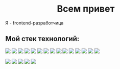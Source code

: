 
<h1 align="center">Всем привет</h1>
Я - frontend-разработчица
<h2>Мой стек технологий:</h2>
<img src="https://img.shields.io/badge/HTML-6CADDF?style=for-the-badge&logo=HTML5&logoColor=000000"/>
<img src="https://img.shields.io/badge/CSS3-6CADDF?style=for-the-badge&logo=CSS3&logoColor=000000"/>
<img src="https://img.shields.io/badge/Git-6CADDF?style=for-the-badge&logo=Git&logoColor=000000"/>
<img src="https://img.shields.io/badge/JavaScript-6CADDF?style=for-the-badge&logo=JavaScript&logoColor=000000"/>
<img src="https://img.shields.io/badge/TypeScript-6CADDF?style=for-the-badge&logo=TypeScript&logoColor=000000"/>
<img src="https://img.shields.io/badge/React-6CADDF?style=for-the-badge&logo=React&logoColor=000000"/>
<img src="https://img.shields.io/badge/Redux-6CADDF?style=for-the-badge&logo=Redux&logoColor=000000"/>
<img src="https://img.shields.io/badge/Webpack-6CADDF?style=for-the-badge&logo=Webpack&logoColor=000000"/>
<img src="https://img.shields.io/badge/ReactRouter-6CADDF?style=for-the-badge&logo=React Router&logoColor=000000"/>
<img src="https://img.shields.io/badge/Jest-6CADDF?style=for-the-badge&logo=Jest&logoColor=000000"/>
<img src="https://img.shields.io/badge/Express-6CADDF?style=for-the-badge&logo=Express&logoColor=000000"/>
<img src="https://img.shields.io/badge/MongoDB-6CADDF?style=for-the-badge&logo=MongoDB&logoColor=000000"/>
<img src="https://img.shields.io/badge/Vue-4FC08D?style=for-the-badge&logo=Vue.js&logoColor=000000"/>
<img src="https://img.shields.io/badge/Postgres-336791?style=for-the-badge&logo=PostgreSQL&logoColor=000000"/>
<img src="https://img.shields.io/badge/Nest-E0234E?style=for-the-badge&logo=NestJS&logoColor=000000"/>




![](https://github-profile-summary-cards.vercel.app/api/cards/profile-details?username=katkovatanya&theme=moltack)
![](https://github-profile-summary-cards.vercel.app/api/cards/most-commit-language?username=katkovatanya&theme=moltack)
![](https://github-profile-summary-cards.vercel.app/api/cards/repos-per-language?username=katkovatanya&theme=moltack)
![](https://github-profile-summary-cards.vercel.app/api/cards/stats?username=katkovatanya&theme=moltack)
![](https://github-profile-summary-cards.vercel.app/api/cards/productive-time?username=katkovatanya&theme=moltack)
